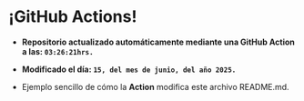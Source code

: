# ¡GitHub Actions!
* **Repositorio actualizado automáticamente mediante una GitHub Action a las: `03:26:21hrs.`**
* **Modificado el día: `15, del mes de junio, del año 2025.`**

* Ejemplo sencillo de cómo la **Action** modifica este archivo README.md.
